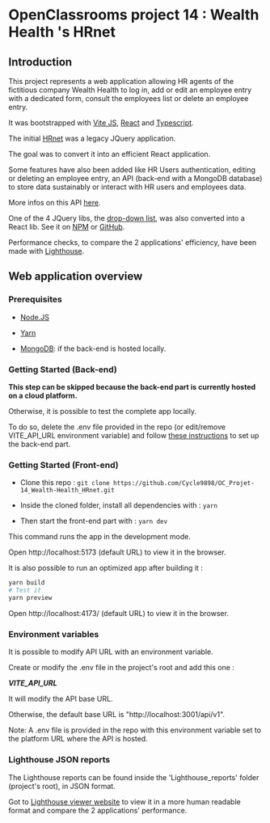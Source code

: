 # OpenClassrooms project 14 : Wealth Health 's HRnet

## Introduction

This project represents a web application allowing HR agents of the fictitious company Wealth Health to log in,
add or edit an employee entry with a dedicated form, consult the employees list or delete an employee entry.

It was bootstrapped with [Vite JS](https://vitejs.dev/), [React](https://react.dev/) and [Typescript](https://www.typescriptlang.org/).

The initial [HRnet](https://github.com/OpenClassrooms-Student-Center/P12_Front-end) was a legacy JQuery application.

The goal was to convert it into an efficient React application.

Some features have also been added like HR Users authentication, editing or deleting an employee entry,
an API (back-end with a MongoDB database) to store data sustainably or interact with HR users and employees data.

More infos on this API [here](https://github.com/Cycle9898/OC_Projet-14_Wealth-Health_Back-end).

One of the 4 JQuery libs, the [drop-down list](https://github.com/jquery/jquery-ui/blob/main/ui/widgets/selectmenu.js),
was also converted into a React lib.
See it on [NPM](https://www.npmjs.com/package/@cycle9898/react-custom-dropdown-component) or [GitHub](https://github.com/Cycle9898/OC_Projet-14_Wealth-Health_React-Custom-Dropdown-Lib).

Performance checks, to compare the 2 applications' efficiency, have been made with [Lighthouse](https://developer.chrome.com/docs/lighthouse/overview/).

## Web application overview

### Prerequisites

-   [Node.JS](https://nodejs.org/en)

-   [Yarn](https://yarnpkg.com/)

-   [MongoDB](https://www.mongodb.com/try/download/community): if the back-end is hosted locally.

### Getting Started (Back-end)

**This step can be skipped because the back-end part is currently hosted on a cloud platform.**

Otherwise, it is possible to test the complete app locally.

To do so, delete the .env file provided in the repo (or edit/remove VITE_API_URL environment variable) and
follow [these instructions](https://github.com/Cycle9898/OC_Projet-14_Wealth-Health_Back-end) to set up the back-end part.

### Getting Started (Front-end)

-   Clone this repo : `git clone https://github.com/Cycle9898/OC_Projet-14_Wealth-Health_HRnet.git`

-   Inside the cloned folder, install all dependencies with : `yarn`

-   Then start the front-end part with : `yarn dev`

This command runs the app in the development mode.

Open http://localhost:5173 (default URL) to view it in the browser.

It is also possible to run an optimized app after building it :

```bash
yarn build
# Test it
yarn preview
```

Open http://localhost:4173/ (default URL) to view it in the browser.

### Environment variables

It is possible to modify API URL with an environment variable.

Create or modify the .env file in the project's root and add this one :

**_VITE_API_URL_**

It will modify the API base URL.

Otherwise, the default base URL is "http://localhost:3001/api/v1".

Note: A .env file is provided in the repo with this environment variable set to the platform URL where the API is hosted.

### Lighthouse JSON reports

The Lighthouse reports can be found inside the 'Lighthouse_reports' folder (project's root), in JSON format.

Got to [Lighthouse viewer website](https://googlechrome.github.io/lighthouse/viewer/) to view it in a more human readable format and compare the 2 applications' performance.

